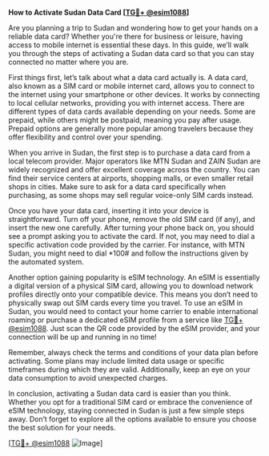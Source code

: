 **How to Activate Sudan Data Card [[TG💪+ @esim1088](https://t.me/s/esim1088)]**

Are you planning a trip to Sudan and wondering how to get your hands on a reliable data card? Whether you're there for business or leisure, having access to mobile internet is essential these days. In this guide, we’ll walk you through the steps of activating a Sudan data card so that you can stay connected no matter where you are.

First things first, let’s talk about what a data card actually is. A data card, also known as a SIM card or mobile internet card, allows you to connect to the internet using your smartphone or other devices. It works by connecting to local cellular networks, providing you with internet access. There are different types of data cards available depending on your needs. Some are prepaid, while others might be postpaid, meaning you pay after usage. Prepaid options are generally more popular among travelers because they offer flexibility and control over your spending.

When you arrive in Sudan, the first step is to purchase a data card from a local telecom provider. Major operators like MTN Sudan and ZAIN Sudan are widely recognized and offer excellent coverage across the country. You can find their service centers at airports, shopping malls, or even smaller retail shops in cities. Make sure to ask for a data card specifically when purchasing, as some shops may sell regular voice-only SIM cards instead.

Once you have your data card, inserting it into your device is straightforward. Turn off your phone, remove the old SIM card (if any), and insert the new one carefully. After turning your phone back on, you should see a prompt asking you to activate the card. If not, you may need to dial a specific activation code provided by the carrier. For instance, with MTN Sudan, you might need to dial *100# and follow the instructions given by the automated system.

Another option gaining popularity is eSIM technology. An eSIM is essentially a digital version of a physical SIM card, allowing you to download network profiles directly onto your compatible device. This means you don’t need to physically swap out SIM cards every time you travel. To use an eSIM in Sudan, you would need to contact your home carrier to enable international roaming or purchase a dedicated eSIM profile from a service like [TG💪+ @esim1088](https://t.me/s/esim1088). Just scan the QR code provided by the eSIM provider, and your connection will be up and running in no time!

Remember, always check the terms and conditions of your data plan before activating. Some plans may include limited data usage or specific timeframes during which they are valid. Additionally, keep an eye on your data consumption to avoid unexpected charges.

In conclusion, activating a Sudan data card is easier than you think. Whether you opt for a traditional SIM card or embrace the convenience of eSIM technology, staying connected in Sudan is just a few simple steps away. Don’t forget to explore all the options available to ensure you choose the best solution for your needs.

[[TG💪+ @esim1088](https://t.me/s/esim1088) ![Image](https://i.postimg.cc/Y0z9fWf4/image.png)]